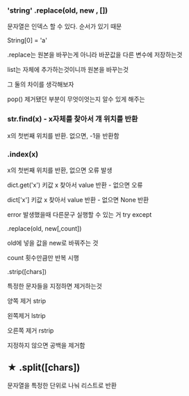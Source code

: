### 'string' .replace(old, new , [])



문자열은 인덱스 할 수 있다. 순서가 있기 때문

String[0] = 'a'



.replace는 원본을 바꾸는게 아니라 바꾼값을 다른 변수에 저장하는것

list는 자체에 추가하는것이니까 원본을 바꾸는것



그 둘의 차이를 생각해보자

 pop() 제거됐던 부분이 무엇이엇는지 알수 있게 해주는 

### str.find(x) - x자체를 찾아서 걔 위치를 반환

x의 첫번째 위치를 반환. 없으면, -1을 반환함



### .index(x)

x의 첫번째 위치를 반환, 없으면 오류 발생



dict.get('x') 키값 x 찾아서 value 반환 - 없으면 오류

dict['x'] 키값 x 찾아서 value 반환 - 없으면 None 반환



error 발생했을때 다른문구 실행할 수 있는 거 try except



.replace(old, new[,count])

old에 넣을 값을 new로 바꿔주는 것



count 횟수만큼만 반복 시행 



.strip([chars])

특정한 문자들을 지정하면 제거하는것 

양쪽 제거 strip

왼쪽제거 lstrip

오른쪽 제거 rstrip



지정하지 않으면 공백을 제거함

## ★ .split([chars])

문자열을 특정한 단위로 나눠 리스트로 반환